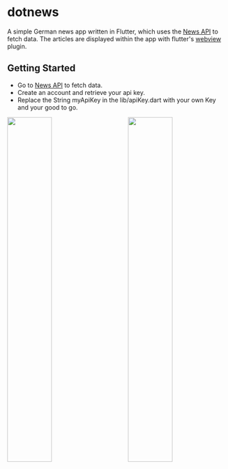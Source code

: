 # dotnews

A simple German news app written in Flutter, which uses the <a href="https://newsapi.org/">News API</a> to fetch data. 
The articles are displayed within the app with flutter's <a href="https://pub.dev/packages/webview_flutter">webview</a> plugin. 

## Getting Started

- Go to <a href="https://newsapi.org/">News API</a> to fetch data.
- Create an account and retrieve your api key.
- Replace the String myApiKey in the lib/apiKey.dart with your own Key and your good to go.

<img align="left" float="right" src="https://i.imgur.com/6aJlpI1.jpg" width="45%">
<img align="right" float="left" src="https://i.imgur.com/Pv5vUms.jpg" width="45%">
